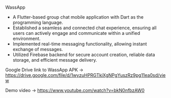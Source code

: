 WassApp

- A Flutter-based group chat mobile application with Dart as the programming language.
- Established a seamless and connected chat experience, ensuring all users can actively engage and 
 communicate within a unified environment.
- Implemented real-time messaging functionality, allowing instant exchange of messages.
- Utilized Firebase backend for secure account creation, reliable data storage, and efficient message 
 delivery.

Google Drive link to WassApp APK -> https://drive.google.com/file/d/1wyzuHPRGTkiXgNPgYuszRz9pg11ea0sd/view

Demo video -> https://www.youtube.com/watch?v=bkN0nfbzAW0


